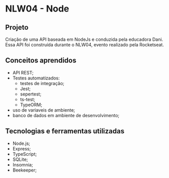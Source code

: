 # NLW04 - Node

## Projeto

Criação de uma API baseada em NodeJs e conduzida pela educadora Dani. Essa API foi construída durante o NLW04, evento realizado pela Rocketseat.

## Conceitos aprendidos
- API REST;
- Testes automatizados:
  - testes de integração;
  - Jest;
  - sepertest;
  - ts-test;
  - TypeORM;
- uso de variaveis de ambiente;
- banco de dados em ambiente de desenvolvimento;

## Tecnologias e ferramentas utilizadas
- Node.js;
- Express;
- TypeScript;
- SQLite;
- Insomnia;
- Beekeeper;
